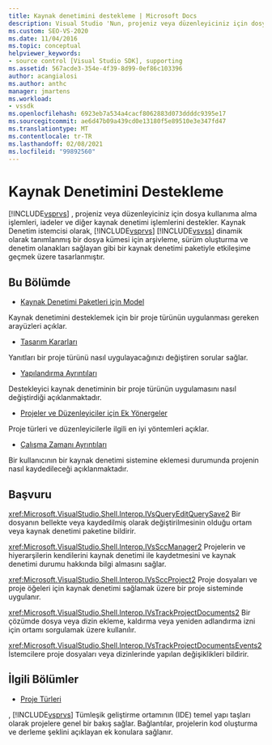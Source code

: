 ```yaml
---
title: Kaynak denetimini destekleme | Microsoft Docs
description: Visual Studio 'Nun, projeniz veya düzenleyiciniz için dosya kullanıma alma işlemlerini, iadelerini ve diğer kaynak denetimi işlemlerini nasıl desteklediğini öğrenin.
ms.custom: SEO-VS-2020
ms.date: 11/04/2016
ms.topic: conceptual
helpviewer_keywords:
- source control [Visual Studio SDK], supporting
ms.assetid: 567acde3-354e-4f39-8d99-0ef86c103396
author: acangialosi
ms.author: anthc
manager: jmartens
ms.workload:
- vssdk
ms.openlocfilehash: 6923eb7a534a4cacf8062883d073ddddc9395e17
ms.sourcegitcommit: ae6d47b09a439cd0e13180f5e89510e3e347fd47
ms.translationtype: MT
ms.contentlocale: tr-TR
ms.lasthandoff: 02/08/2021
ms.locfileid: "99892560"
---
```

# <a name="supporting-source-control"></a>Kaynak Denetimini Destekleme
[!INCLUDE[vsprvs](../../code-quality/includes/vsprvs_md.md)] , projeniz veya düzenleyiciniz için dosya kullanıma alma işlemleri, iadeler ve diğer kaynak denetimi işlemlerini destekler. Kaynak Denetim istemcisi olarak, [!INCLUDE[vsprvs](../../code-quality/includes/vsprvs_md.md)] [!INCLUDE[vsvss](../../extensibility/includes/vsvss_md.md)] dinamik olarak tanımlanmış bir dosya kümesi için arşivleme, sürüm oluşturma ve denetim olanakları sağlayan gibi bir kaynak denetimi paketiyle etkileşime geçmek üzere tasarlanmıştır.

## <a name="in-this-section"></a>Bu Bölümde
- [Kaynak Denetimi Paketleri için Model](../../extensibility/internals/model-for-source-control-packages.md)

 Kaynak denetimini desteklemek için bir proje türünün uygulanması gereken arayüzleri açıklar.

- [Tasarım Kararları](../../extensibility/internals/source-control-design-decisions.md)

 Yanıtları bir proje türünü nasıl uygulayacağınızı değiştiren sorular sağlar.

- [Yapılandırma Ayrıntıları](../../extensibility/internals/source-control-configuration-details.md)

 Destekleyici kaynak denetiminin bir proje türünün uygulamasını nasıl değiştirdiği açıklanmaktadır.

- [Projeler ve Düzenleyiciler için Ek Yönergeler](../../extensibility/internals/additional-source-control-guidelines-for-projects-and-editors.md)

 Proje türleri ve düzenleyicilerle ilgili en iyi yöntemleri açıklar.

- [Çalışma Zamanı Ayrıntıları](../../extensibility/internals/source-control-runtime-details.md)

 Bir kullanıcının bir kaynak denetimi sistemine eklemesi durumunda projenin nasıl kaydedileceği açıklanmaktadır.

## <a name="reference"></a>Başvuru
 <xref:Microsoft.VisualStudio.Shell.Interop.IVsQueryEditQuerySave2> Bir dosyanın bellekte veya kaydedilmiş olarak değiştirilmesinin olduğu ortam veya kaynak denetimi paketine bildirir.

 <xref:Microsoft.VisualStudio.Shell.Interop.IVsSccManager2> Projelerin ve hiyerarşilerin kendilerini kaynak denetimi ile kaydetmesini ve kaynak denetimi durumu hakkında bilgi almasını sağlar.

 <xref:Microsoft.VisualStudio.Shell.Interop.IVsSccProject2> Proje dosyaları ve proje öğeleri için kaynak denetimi sağlamak üzere bir proje sisteminde uygulanır.

 <xref:Microsoft.VisualStudio.Shell.Interop.IVsTrackProjectDocuments2> Bir çözümde dosya veya dizin ekleme, kaldırma veya yeniden adlandırma izni için ortamı sorgulamak üzere kullanılır.

 <xref:Microsoft.VisualStudio.Shell.Interop.IVsTrackProjectDocumentsEvents2> İstemcilere proje dosyaları veya dizinlerinde yapılan değişiklikleri bildirir.

## <a name="related-sections"></a>İlgili Bölümler
- [Proje Türleri](../../extensibility/internals/project-types.md)

 , [!INCLUDE[vsprvs](../../code-quality/includes/vsprvs_md.md)] Tümleşik geliştirme ortamının (IDE) temel yapı taşları olarak projelere genel bir bakış sağlar. Bağlantılar, projelerin kod oluşturma ve derleme şeklini açıklayan ek konulara sağlanır.
